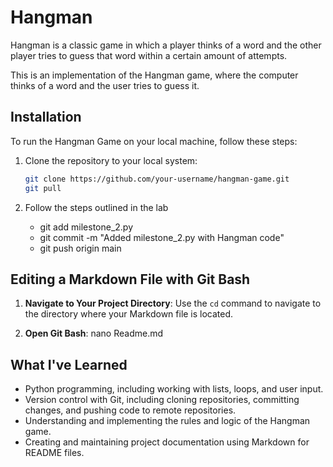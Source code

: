 # Hangman
Hangman is a classic game in which a player thinks of a word and the other player tries to guess that word within a certain amount of attempts.

This is an implementation of the Hangman game, where the computer thinks of a word and the user tries to guess it. 

## Installation

To run the Hangman Game on your local machine, follow these steps:

1. Clone the repository to your local system:

   ```bash 
   git clone https://github.com/your-username/hangman-game.git
   git pull

2. Follow the steps outlined in the lab
   - git add milestone_2.py
   - git commit -m "Added milestone_2.py with  Hangman code"
   - git push origin main
## Editing a Markdown File with Git Bash

1. **Navigate to Your Project Directory**: Use the `cd` command to navigate to the directory where your Markdown file is located. 

2. **Open Git Bash**: nano Readme.md

## What I've Learned
 - Python programming, including working with lists, loops, and user input.
- Version control with Git, including cloning repositories, committing changes, 
and pushing code to remote repositories.
- Understanding and implementing the rules and logic of the Hangman game.
- Creating and maintaining project documentation using Markdown for README files.
